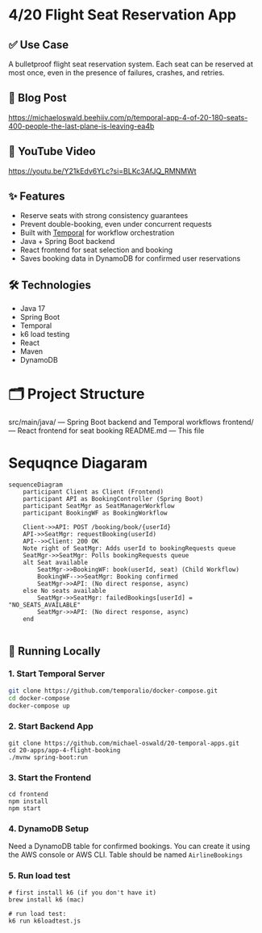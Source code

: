 # 4/20 Flight Seat Reservation App

## ✅ Use Case
A bulletproof flight seat reservation system. Each seat can be reserved at most once, even in the presence of failures, crashes, and retries.

## 📖 Blog Post
https://michaeloswald.beehiiv.com/p/temporal-app-4-of-20-180-seats-400-people-the-last-plane-is-leaving-ea4b

## 🎥 YouTube Video
https://youtu.be/Y21kEdv6YLc?si=BLKc3AfJQ_RMNMWt

## ✨ Features
- Reserve seats with strong consistency guarantees
- Prevent double-booking, even under concurrent requests
- Built with [Temporal](https://temporal.io/) for workflow orchestration
- Java + Spring Boot backend
- React frontend for seat selection and booking
- Saves booking data in DynamoDB for confirmed user reservations

## 🛠 Technologies
- Java 17
- Spring Boot
- Temporal
- k6 load testing
- React
- Maven
- DynamoDB


# 🗂 Project Structure
src/main/java/ — Spring Boot backend and Temporal workflows
frontend/ — React frontend for seat booking
README.md — This file

# Sequqnce Diagaram
```mermaid
sequenceDiagram
    participant Client as Client (Frontend)
    participant API as BookingController (Spring Boot)
    participant SeatMgr as SeatManagerWorkflow
    participant BookingWF as BookingWorkflow

    Client->>API: POST /booking/book/{userId}
    API->>SeatMgr: requestBooking(userId)
    API-->>Client: 200 OK
    Note right of SeatMgr: Adds userId to bookingRequests queue
    SeatMgr->>SeatMgr: Polls bookingRequests queue
    alt Seat available
        SeatMgr->>BookingWF: book(userId, seat) (Child Workflow)
        BookingWF-->>SeatMgr: Booking confirmed
        SeatMgr->>API: (No direct response, async)
    else No seats available
        SeatMgr->>SeatMgr: failedBookings[userId] = "NO_SEATS_AVAILABLE"
        SeatMgr->>API: (No direct response, async)
    end
    
```

## 🚀 Running Locally
### 1. Start Temporal Server
```sh
git clone https://github.com/temporalio/docker-compose.git
cd docker-compose
docker-compose up
```

### 2. Start Backend App
```
git clone https://github.com/michael-oswald/20-temporal-apps.git
cd 20-apps/app-4-flight-booking
./mvnw spring-boot:run
```

### 3. Start the Frontend
```
cd frontend
npm install
npm start
```

### 4. DynamoDB Setup
Need a DynamoDB table for confirmed bookings. You can create it using the AWS console or AWS CLI.
Table should be named `AirlineBookings`


### 5. Run load test
```
# first install k6 (if you don't have it)
brew install k6 (mac)

# run load test:
k6 run k6loadtest.js
```
